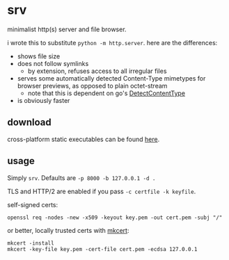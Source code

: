 # srv

minimalist http(s) server and file browser.

i wrote this to substitute `python -m http.server`. here are the differences:

- shows file size
- does not follow symlinks
    - by extension, refuses access to all irregular files
- serves some automatically detected Content-Type mimetypes for browser previews, as opposed to plain octet-stream
    - note that this is dependent on go's [DetectContentType](https://golang.org/src/net/http/sniff.go)
- is obviously faster


## download

cross-platform static executables can be found [here](https://github.com/joshuarli/srv/releases).


## usage

Simply `srv`. Defaults are `-p 8000 -b 127.0.0.1 -d .`

TLS and HTTP/2 are enabled if you pass `-c certfile -k keyfile`.

self-signed certs:

    openssl req -nodes -new -x509 -keyout key.pem -out cert.pem -subj "/"

or better, locally trusted certs with [mkcert](https://github.com/FiloSottile/mkcert):

    mkcert -install
    mkcert -key-file key.pem -cert-file cert.pem -ecdsa 127.0.0.1
